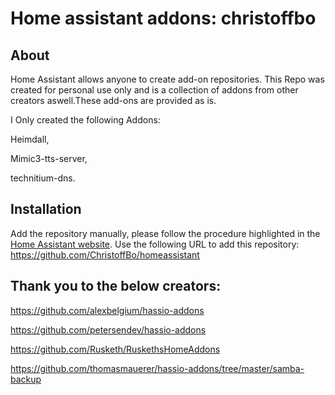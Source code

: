 # Home assistant addons: christoffbo


## About

Home Assistant allows anyone to create add-on repositories.
This Repo was created for personal use only and is a collection of addons from other creators aswell.These add-ons are provided as is.

I Only created the following Addons:

Heimdall,

Mimic3-tts-server,

technitium-dns.


## Installation


Add the repository manually, please follow the procedure highlighted in the [Home Assistant website](https://home-assistant.io/hassio/installing_third_party_addons). Use the following URL to add this repository: https://github.com/ChristoffBo/homeassistant

## Thank you to the below creators:

https://github.com/alexbelgium/hassio-addons

https://github.com/petersendev/hassio-addons

https://github.com/Rusketh/RuskethsHomeAddons

https://github.com/thomasmauerer/hassio-addons/tree/master/samba-backup

